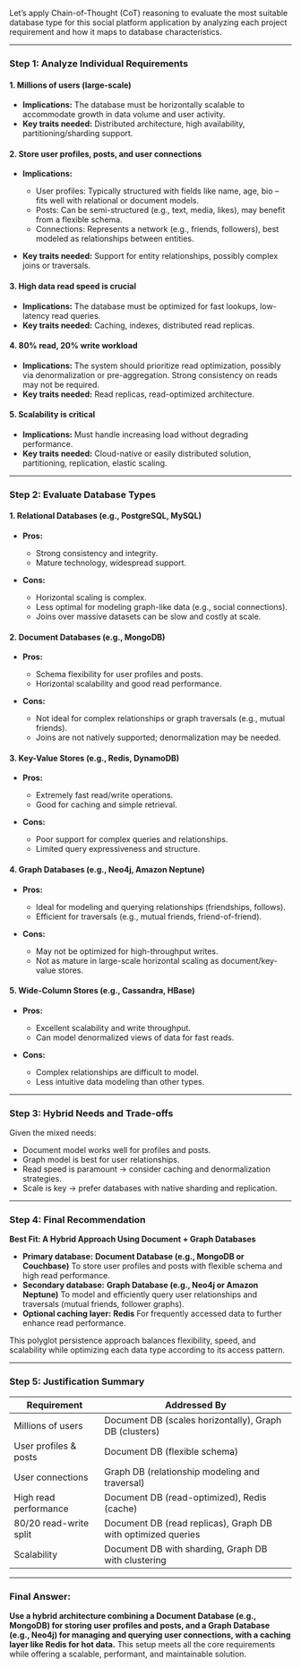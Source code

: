 Let’s apply Chain-of-Thought (CoT) reasoning to evaluate the most suitable database type for this social platform application by analyzing each project requirement and how it maps to database characteristics.

---

### Step 1: Analyze Individual Requirements

#### 1. **Millions of users (large-scale)**

* **Implications:** The database must be horizontally scalable to accommodate growth in data volume and user activity.
* **Key traits needed:** Distributed architecture, high availability, partitioning/sharding support.

#### 2. **Store user profiles, posts, and user connections**

* **Implications:**

  * User profiles: Typically structured with fields like name, age, bio – fits well with relational or document models.
  * Posts: Can be semi-structured (e.g., text, media, likes), may benefit from a flexible schema.
  * Connections: Represents a network (e.g., friends, followers), best modeled as relationships between entities.
* **Key traits needed:** Support for entity relationships, possibly complex joins or traversals.

#### 3. **High data read speed is crucial**

* **Implications:** The database must be optimized for fast lookups, low-latency read queries.
* **Key traits needed:** Caching, indexes, distributed read replicas.

#### 4. **80% read, 20% write workload**

* **Implications:** The system should prioritize read optimization, possibly via denormalization or pre-aggregation. Strong consistency on reads may not be required.
* **Key traits needed:** Read replicas, read-optimized architecture.

#### 5. **Scalability is critical**

* **Implications:** Must handle increasing load without degrading performance.
* **Key traits needed:** Cloud-native or easily distributed solution, partitioning, replication, elastic scaling.

---

### Step 2: Evaluate Database Types

#### 1. **Relational Databases (e.g., PostgreSQL, MySQL)**

* **Pros:**

  * Strong consistency and integrity.
  * Mature technology, widespread support.
* **Cons:**

  * Horizontal scaling is complex.
  * Less optimal for modeling graph-like data (e.g., social connections).
  * Joins over massive datasets can be slow and costly at scale.

#### 2. **Document Databases (e.g., MongoDB)**

* **Pros:**

  * Schema flexibility for user profiles and posts.
  * Horizontal scalability and good read performance.
* **Cons:**

  * Not ideal for complex relationships or graph traversals (e.g., mutual friends).
  * Joins are not natively supported; denormalization may be needed.

#### 3. **Key-Value Stores (e.g., Redis, DynamoDB)**

* **Pros:**

  * Extremely fast read/write operations.
  * Good for caching and simple retrieval.
* **Cons:**

  * Poor support for complex queries and relationships.
  * Limited query expressiveness and structure.

#### 4. **Graph Databases (e.g., Neo4j, Amazon Neptune)**

* **Pros:**

  * Ideal for modeling and querying relationships (friendships, follows).
  * Efficient for traversals (e.g., mutual friends, friend-of-friend).
* **Cons:**

  * May not be optimized for high-throughput writes.
  * Not as mature in large-scale horizontal scaling as document/key-value stores.

#### 5. **Wide-Column Stores (e.g., Cassandra, HBase)**

* **Pros:**

  * Excellent scalability and write throughput.
  * Can model denormalized views of data for fast reads.
* **Cons:**

  * Complex relationships are difficult to model.
  * Less intuitive data modeling than other types.

---

### Step 3: Hybrid Needs and Trade-offs

Given the mixed needs:

* Document model works well for profiles and posts.
* Graph model is best for user relationships.
* Read speed is paramount → consider caching and denormalization strategies.
* Scale is key → prefer databases with native sharding and replication.

---

### Step 4: Final Recommendation

**Best Fit: A Hybrid Approach Using Document + Graph Databases**

* **Primary database:** **Document Database (e.g., MongoDB or Couchbase)**
  To store user profiles and posts with flexible schema and high read performance.
* **Secondary database:** **Graph Database (e.g., Neo4j or Amazon Neptune)**
  To model and efficiently query user relationships and traversals (mutual friends, follower graphs).
* **Optional caching layer:** **Redis**
  For frequently accessed data to further enhance read performance.

This polyglot persistence approach balances flexibility, speed, and scalability while optimizing each data type according to its access pattern.

---

### Step 5: Justification Summary

| Requirement            | Addressed By                                                 |
| ---------------------- | ------------------------------------------------------------ |
| Millions of users      | Document DB (scales horizontally), Graph DB (clusters)       |
| User profiles & posts  | Document DB (flexible schema)                                |
| User connections       | Graph DB (relationship modeling and traversal)               |
| High read performance  | Document DB (read-optimized), Redis (cache)                  |
| 80/20 read-write split | Document DB (read replicas), Graph DB with optimized queries |
| Scalability            | Document DB with sharding, Graph DB with clustering          |

---

### Final Answer:

**Use a hybrid architecture combining a Document Database (e.g., MongoDB) for storing user profiles and posts, and a Graph Database (e.g., Neo4j) for managing and querying user connections, with a caching layer like Redis for hot data.** This setup meets all the core requirements while offering a scalable, performant, and maintainable solution.
